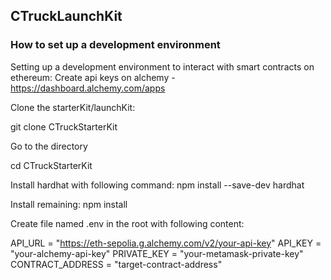 ## CTruckLaunchKit

### How to set up a development environment
Setting up a development environment to interact with smart contracts on ethereum:
Create api keys on alchemy - https://dashboard.alchemy.com/apps


Clone the starterKit/launchKit:

git clone CTruckStarterKit

Go to the directory

cd CTruckStarterKit


Install hardhat with following command:
npm install --save-dev hardhat


Install remaining:
npm install


Create file named .env in the root with following content:

API_URL = "https://eth-sepolia.g.alchemy.com/v2/your-api-key"
API_KEY = "your-alchemy-api-key"
PRIVATE_KEY = "your-metamask-private-key"
CONTRACT_ADDRESS = "target-contract-address"
